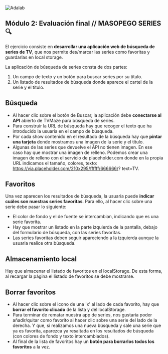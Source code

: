 ![Adalab](https://beta.adalab.es/resources/images/adalab-logo-155x61-bg-white.png)

## Módulo 2: Evaluación final // MASOPEGO SERIES 🔍

El ejercicio consiste en **desarrollar una aplicación web de búsqueda de series de TV**, que nos permite
des/marcar las series como favoritas y guardarlas en local storage.

La aplicación de búsqueda de series consta de dos partes:

1. Un campo de texto y un botón para buscar series por su título.
2. Un listado de resultados de búsqueda donde aparece el cartel de la serie y el título.

## Búsqueda

- Al hacer clic sobre el botón de Buscar, la aplicación debe **conectarse al API** abierto de TVMaze para
  búsqueda de series.
- Para construir la URL de búsqueda hay que recoger el texto que ha introducido la usuaria en el campo
  de búsqueda.
- Por cada show contenido en el resultado de la búsqueda hay que **pintar una tarjeta** donde mostramos
  una imagen de la serie y el título.
- Algunas de las series que devuelve el API no tienen imagen. En ese caso hay que mostrar una imagen
  de relleno. Podemos crear una imagen de relleno con el servicio de placeholder.com donde en la
  propia URL indicamos el tamaño, colores, texto: https://via.placeholder.com/210x295/ffffff/666666/?
  text=TV.

## Favoritos

Una vez aparecen los resultados de búsqueda, la usuaria puede **indicar cuáles son nuestras series favoritas**.
Para ello, al hacer clic sobre una serie debe pasar lo siguiente:

- El color de fondo y el de fuente se intercambian, indicando que es una serie favorita.
- Hay que mostrar un listado en la parte izquierda de la pantalla, debajo del formulario de búsqueda, con
  las series favoritas.
- Las series favoritas deben seguir apareciendo a la izquierda aunque la usuaria realice otra búsqueda.

## Almacenamiento local

Hay que almacenar el listado de favoritos en el localStorage. De esta forma, al recargar la página el listado de
favoritos se debe mostrarse.

## Borrar favoritos

- Al hacer clic sobre el icono de una 'x' al lado de cada favorito, hay que **borrar el favorito clicado** de la lista y del localStorage.
- Para terminar de rematar nuestra app de series, nos gustaría poder añadir/quitar como favorito al hacer clic
  sobre una serie del lado de la derecha. Y que, si realizamos una nueva búsqueda y sale una serie que ya es
  favorita, aparezca ya resaltada en los resultados de búsqueda (con colores de fondo y texto intercambiados).
- Al final de la lista de favoritos hay un **botón para borrarlos todos los favoritos** a la vez.
